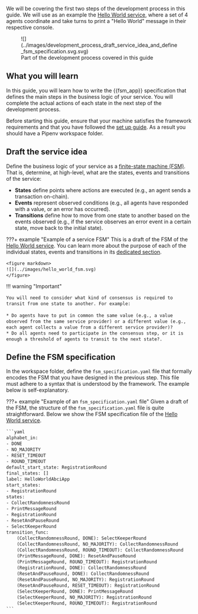 We will be covering the first two steps of the development process in this guide. We will use as an example the [Hello World service](../demos/hello_world_demo.md), where a set of 4 agents coordinate and take turns to print a "Hello World" message in their respective console.

<figure markdown>
![](../images/development_process_draft_service_idea_and_define_fsm_specification.svg.svg)
<figcaption>Part of the development process covered in this guide</figcaption>
</figure>

## What you will learn

In this guide, you will learn how to write the {{fsm_app}} specification that defines the main steps in the business logic of your service. You will complete the actual actions of each state in the next step of the development process.

Before starting this guide, ensure that your machine satisfies the framework requirements and that you have followed the [set up guide](./set_up.md). As a result you should have a Pipenv workspace folder.

## Draft the service idea

Define the business logic of your service as a [finite-state machine (FSM)](../key_concepts/fsm.md). That is, determine, at high-level, what are the states, events and transitions of the service:

* **States** define points where actions are executed (e.g., an agent sends a transaction on-chain).
* **Events** represent observed conditions (e.g., all agents have responded with a value, or an error has occurred).
* **Transitions** define how to move from one state to another based on the events observed (e.g., if the service observes an error event in a certain state, move back to the initial state).

???+ example "Example of a service FSM"
    This is a draft of the FSM of the [Hello World service](../demos/hello_world_demo.md). You can learn more about the purpose of each of the individual states, events and transitions in its [dedicated section](../demos/hello_world_demo.md).

    <figure markdown>
    ![](../images/hello_world_fsm.svg)
    </figure>

!!! warning "Important"

    You will need to consider what kind of consensus is required to transit from one state to another. For example:

    * Do agents have to put in common the same value (e.g., a value observed from the same service provider) or a different value (e.g., each agent collects a value from a different service provider)?
    * Do all agents need to participate in the consensus step, or it is enough a threshold of agents to transit to the next state?.

## Define the FSM specification

In the workspace folder, define the `fsm_specification.yaml` file that formally encodes the FSM that you have designed in the previous step. This file must adhere to a syntax that is understood by the framework. The example below is self-explanatory.

???+ example "Example of an `fsm_specification.yaml` file"
    Given a draft of the FSM, the structure of the `fsm_specification.yaml` file is quite straightforward. Below we show the FSM specification file of the [Hello World service](../demos/hello_world_demo.md).

    ```yaml
    alphabet_in:
    - DONE
    - NO_MAJORITY
    - RESET_TIMEOUT
    - ROUND_TIMEOUT
    default_start_state: RegistrationRound
    final_states: []
    label: HelloWorldAbciApp
    start_states:
    - RegistrationRound
    states:
    - CollectRandomnessRound
    - PrintMessageRound
    - RegistrationRound
    - ResetAndPauseRound
    - SelectKeeperRound
    transition_func:
        (CollectRandomnessRound, DONE): SelectKeeperRound
        (CollectRandomnessRound, NO_MAJORITY): CollectRandomnessRound
        (CollectRandomnessRound, ROUND_TIMEOUT): CollectRandomnessRound
        (PrintMessageRound, DONE): ResetAndPauseRound
        (PrintMessageRound, ROUND_TIMEOUT): RegistrationRound
        (RegistrationRound, DONE): CollectRandomnessRound
        (ResetAndPauseRound, DONE): CollectRandomnessRound
        (ResetAndPauseRound, NO_MAJORITY): RegistrationRound
        (ResetAndPauseRound, RESET_TIMEOUT): RegistrationRound
        (SelectKeeperRound, DONE): PrintMessageRound
        (SelectKeeperRound, NO_MAJORITY): RegistrationRound
        (SelectKeeperRound, ROUND_TIMEOUT): RegistrationRound
    ```

